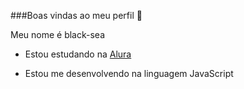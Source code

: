 ###Boas vindas ao meu perfil 💙

Meu nome é black-sea

- Estou estudando na [Alura](https://www.alura.com.br)

- Estou me desenvolvendo na linguagem JavaScript

